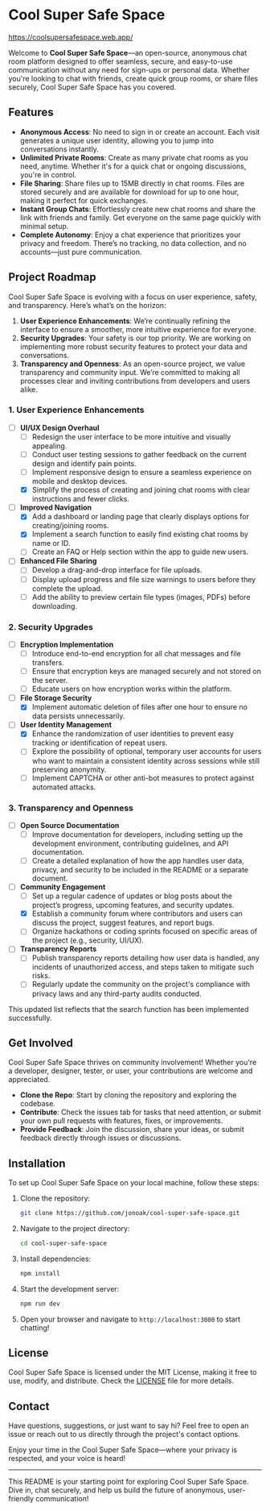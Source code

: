 # Cool Super Safe Space

https://coolsupersafespace.web.app/

Welcome to **Cool Super Safe Space**—an open-source, anonymous chat room platform designed to offer seamless, secure, and easy-to-use communication without any need for sign-ups or personal data. Whether you're looking to chat with friends, create quick group rooms, or share files securely, Cool Super Safe Space has you covered.

## Features

- **Anonymous Access**: No need to sign in or create an account. Each visit generates a unique user identity, allowing you to jump into conversations instantly.
- **Unlimited Private Rooms**: Create as many private chat rooms as you need, anytime. Whether it's for a quick chat or ongoing discussions, you're in control.
- **File Sharing**: Share files up to 15MB directly in chat rooms. Files are stored securely and are available for download for up to one hour, making it perfect for quick exchanges.
- **Instant Group Chats**: Effortlessly create new chat rooms and share the link with friends and family. Get everyone on the same page quickly with minimal setup.
- **Complete Autonomy**: Enjoy a chat experience that prioritizes your privacy and freedom. There’s no tracking, no data collection, and no accounts—just pure communication.

## Project Roadmap

Cool Super Safe Space is evolving with a focus on user experience, safety, and transparency. Here’s what’s on the horizon:

1. **User Experience Enhancements**: We’re continually refining the interface to ensure a smoother, more intuitive experience for everyone.
2. **Security Upgrades**: Your safety is our top priority. We are working on implementing more robust security features to protect your data and conversations.
3. **Transparency and Openness**: As an open-source project, we value transparency and community input. We’re committed to making all processes clear and inviting contributions from developers and users alike.




### 1. User Experience Enhancements

- [ ] **UI/UX Design Overhaul**
  - [ ] Redesign the user interface to be more intuitive and visually appealing.
  - [ ] Conduct user testing sessions to gather feedback on the current design and identify pain points.
  - [ ] Implement responsive design to ensure a seamless experience on mobile and desktop devices.
  - [x] Simplify the process of creating and joining chat rooms with clear instructions and fewer clicks.

- [ ] **Improved Navigation**
  - [x] Add a dashboard or landing page that clearly displays options for creating/joining rooms.
  - [x] Implement a search function to easily find existing chat rooms by name or ID.
  - [ ] Create an FAQ or Help section within the app to guide new users.

- [ ] **Enhanced File Sharing**
  - [ ] Develop a drag-and-drop interface for file uploads.
  - [ ] Display upload progress and file size warnings to users before they complete the upload.
  - [ ] Add the ability to preview certain file types (images, PDFs) before downloading.

### 2. Security Upgrades

- [ ] **Encryption Implementation**
  - [ ] Introduce end-to-end encryption for all chat messages and file transfers.
  - [ ] Ensure that encryption keys are managed securely and not stored on the server.
  - [ ] Educate users on how encryption works within the platform.

- [ ] **File Storage Security**
  - [x] Implement automatic deletion of files after one hour to ensure no data persists unnecessarily.

- [ ] **User Identity Management**
  - [x] Enhance the randomization of user identities to prevent easy tracking or identification of repeat users.
  - [ ] Explore the possibility of optional, temporary user accounts for users who want to maintain a consistent identity across sessions while still preserving anonymity.
  - [ ] Implement CAPTCHA or other anti-bot measures to protect against automated attacks.

### 3. Transparency and Openness

- [ ] **Open Source Documentation**
  - [ ] Improve documentation for developers, including setting up the development environment, contributing guidelines, and API documentation.
  - [ ] Create a detailed explanation of how the app handles user data, privacy, and security to be included in the README or a separate document.

- [ ] **Community Engagement**
  - [ ] Set up a regular cadence of updates or blog posts about the project’s progress, upcoming features, and security updates.
  - [x] Establish a community forum where contributors and users can discuss the project, suggest features, and report bugs.
  - [ ] Organize hackathons or coding sprints focused on specific areas of the project (e.g., security, UI/UX).

- [ ] **Transparency Reports**
  - [ ] Publish transparency reports detailing how user data is handled, any incidents of unauthorized access, and steps taken to mitigate such risks.
  - [ ] Regularly update the community on the project's compliance with privacy laws and any third-party audits conducted.

This updated list reflects that the search function has been implemented successfully.

## Get Involved

Cool Super Safe Space thrives on community involvement! Whether you're a developer, designer, tester, or user, your contributions are welcome and appreciated.

- **Clone the Repo**: Start by cloning the repository and exploring the codebase.
- **Contribute**: Check the issues tab for tasks that need attention, or submit your own pull requests with features, fixes, or improvements.
- **Provide Feedback**: Join the discussion, share your ideas, or submit feedback directly through issues or discussions.

## Installation

To set up Cool Super Safe Space on your local machine, follow these steps:

1. Clone the repository:
   ```bash
   git clone https://github.com/jonoak/cool-super-safe-space.git
   ```
2. Navigate to the project directory:
   ```bash
   cd cool-super-safe-space
   ```
3. Install dependencies:
   ```bash
   npm install
   ```
4. Start the development server:
   ```bash
   npm run dev
   ```
5. Open your browser and navigate to `http://localhost:3000` to start chatting!

## License

Cool Super Safe Space is licensed under the MIT License, making it free to use, modify, and distribute. Check the [LICENSE](LICENSE) file for more details.

## Contact

Have questions, suggestions, or just want to say hi? Feel free to open an issue or reach out to us directly through the project's contact options.

Enjoy your time in the Cool Super Safe Space—where your privacy is respected, and your voice is heard!

---

This README is your starting point for exploring Cool Super Safe Space. Dive in, chat securely, and help us build the future of anonymous, user-friendly communication!
